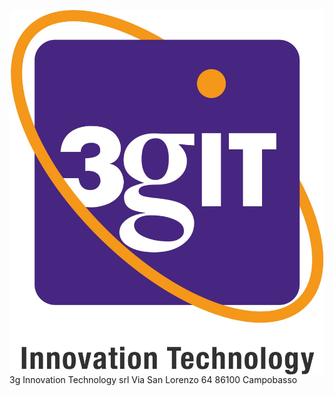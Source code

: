 <img src="images/3gIT_Logo_cropped.jpg"
     alt="3gIT_logo"
     style="float: left; margin-right: 10px;" />

3g Innovation Technology srl
Via San Lorenzo 64 
86100 Campobasso
